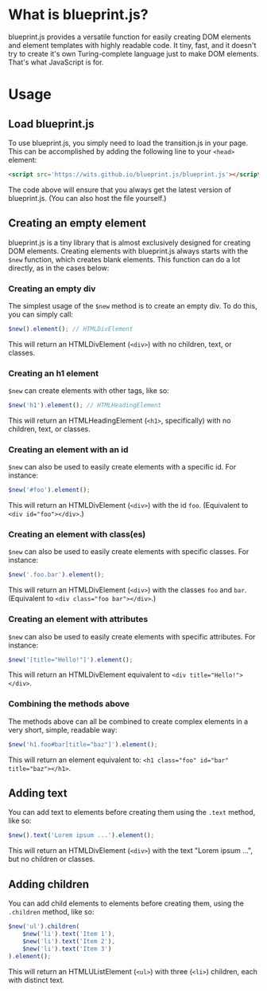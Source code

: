 # What is blueprint.js?

blueprint.js provides a versatile function for easily creating DOM elements and element templates with highly readable code. It tiny, fast, and it doesn't try to create it's own Turing-complete language just to make DOM elements. That's what JavaScript is for.

# Usage

## Load blueprint.js

To use blueprint.js, you simply need to load the transition.js in your page. This can be accomplished by adding the following line to your `<head>` element:

```html
<script src='https://wits.github.io/blueprint.js/blueprint.js'></script>
```

The code above will ensure that you always get the latest version of blueprint.js. (You can also host the file yourself.)

## Creating an empty element

blueprint.js is a tiny library that is almost exclusively designed for creating DOM elements. Creating elements with blueprint.js always starts with the `$new` function, which creates blank elements. This function can do a lot directly, as in the cases below:

### Creating an empty div

The simplest usage of the `$new` method is to create an empty div. To do this, you can simply call:

```js
$new().element(); // HTMLDivElement
```

This will return an HTMLDivElement (`<div>`) with no children, text, or classes.

### Creating an h1 element

`$new` can create elements with other tags, like so:

```js
$new('h1').element(); // HTMLHeadingElement
```

This will return an HTMLHeadingElement (`<h1>`, specifically) with no children, text, or classes.

### Creating an element with an id

`$new` can also be used to easily create elements with a specific id. For instance:

```js
$new('#foo').element();
```

This will return an HTMLDivElement (`<div>`) with the id `foo`. (Equivalent to `<div id="foo"></div>`.)

### Creating an element with class(es)

`$new` can also be used to easily create elements with specific classes. For instance:

```js
$new('.foo.bar').element();
```

This will return an HTMLDivElement (`<div>`) with the classes `foo` and `bar`. (Equivalent to `<div class="foo bar"></div>`.)

### Creating an element with attributes

`$new` can also be used to easily create elements with specific attributes. For instance:

```js
$new('[title="Hello!"]').element();
```

This will return an HTMLDivElement equivalent to `<div title="Hello!"></div>`.

### Combining the methods above

The methods above can all be combined to create complex elements in a very short, simple, readable way:

```js
$new('h1.foo#bar[title="baz"]').element();
```

This will return an element equivalent to: `<h1 class="foo" id="bar" title="baz"></h1>`.

## Adding text

You can add text to elements before creating them using the `.text` method, like so:

```js
$new().text('Lorem ipsum ...').element();
```

This will return an HTMLDivElement (`<div>`) with the text "Lorem ipsum ...", but no children or classes.

## Adding children

You can add child elements to elements before creating them, using the `.children` method, like so:

```js
$new('ul').children(
    $new('li').text('Item 1'),
    $new('li').text('Item 2'),
    $new('li').text('Item 3')
).element();
```

This will return an HTMLUListElement (`<ul>`) with three (`<li>`) children, each with distinct text.
